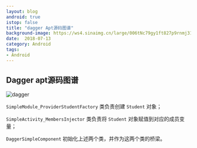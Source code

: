 ```yaml
---
layout: blog 
android: true 
istop: false
title: "dagger Apt源码图谱" 
background-image: https://ws4.sinaimg.cn/large/006tNc79gy1ft827p9rnmj31kw1z4x6q.jpg
date:  2018-07-13
category: Android 
tags: 
- Android 
---
```




## Dagger apt源码图谱

![dagger](https://ws4.sinaimg.cn/large/006tNc79gy1ft8261dya2j314m0vk78j.jpg)

`SimpleModule_ProviderStudentFactory` 类负责创建 `Student` 对象；

`SimpleActivity_MembersInjector` 类负责将 `Student` 对象赋值到对应的成员变量；

`DaggerSimpleComponent` 初始化上述两个类，并作为这两个类的桥梁。















